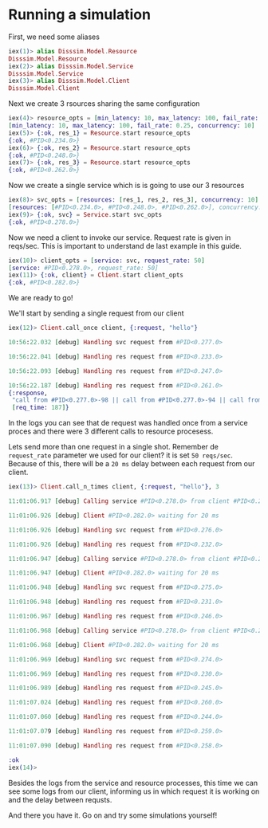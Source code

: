 # Running a simulation

First, we need some aliases

```elixir
iex(1)> alias Disssim.Model.Resource
Disssim.Model.Resource
iex(2)> alias Disssim.Model.Service
Disssim.Model.Service
iex(3)> alias Disssim.Model.Client
Disssim.Model.Client
```

Next we create 3 rsources sharing the same configuration

```elixir
iex(4)> resource_opts = [min_latency: 10, max_latency: 100, fail_rate: 0.25, concurrency: 10]
[min_latency: 10, max_latency: 100, fail_rate: 0.25, concurrency: 10]
iex(5)> {:ok, res_1} = Resource.start resource_opts
{:ok, #PID<0.234.0>}
iex(6)> {:ok, res_2} = Resource.start resource_opts
{:ok, #PID<0.248.0>}
iex(7)> {:ok, res_3} = Resource.start resource_opts
{:ok, #PID<0.262.0>}
```

Now we create a single service which is is going to use our 3 resources

```elixir
iex(8)> svc_opts = [resources: [res_1, res_2, res_3], concurrency: 10]
[resources: [#PID<0.234.0>, #PID<0.248.0>, #PID<0.262.0>], concurrency: 10]
iex(9)> {:ok, svc} = Service.start svc_opts
{:ok, #PID<0.278.0>}
```

Now we need a client to invoke our service. Request rate is given in reqs/sec. This is important to understand de last example in this guide.

```elixir
iex(10)> client_opts = [service: svc, request_rate: 50]
[service: #PID<0.278.0>, request_rate: 50]
iex(11)> {:ok, client} = Client.start client_opts
{:ok, #PID<0.282.0>}
```

We are ready to go!

We'll start by sending a single request from our client

```elixir
iex(12)> Client.call_once client, {:request, "hello"}

10:56:22.032 [debug] Handling svc request from #PID<0.277.0>

10:56:22.041 [debug] Handling res request from #PID<0.233.0>

10:56:22.093 [debug] Handling res request from #PID<0.247.0>

10:56:22.187 [debug] Handling res request from #PID<0.261.0>
{:response,
 "call from #PID<0.277.0>-98 || call from #PID<0.277.0>-94 || call from #PID<0.277.0>-89",
 [req_time: 187]}
```

In the logs you can see that de request was handled once from a service proces and there were 3 different calls to resource procesess.

Lets send more than one request in a single shot. Remember de `request_rate` parameter we used for our client? it is set `50 reqs/sec`. Because of this, there will be a `20 ms` delay between each request from our client.

```elixir
iex(13)> Client.call_n_times client, {:request, "hello"}, 3

11:01:06.917 [debug] Calling service #PID<0.278.0> from client #PID<0.282.0> n: 1

11:01:06.926 [debug] Client #PID<0.282.0> waiting for 20 ms

11:01:06.926 [debug] Handling svc request from #PID<0.276.0>

11:01:06.926 [debug] Handling res request from #PID<0.232.0>

11:01:06.947 [debug] Calling service #PID<0.278.0> from client #PID<0.282.0> n: 2

11:01:06.947 [debug] Client #PID<0.282.0> waiting for 20 ms

11:01:06.948 [debug] Handling svc request from #PID<0.275.0>

11:01:06.948 [debug] Handling res request from #PID<0.231.0>

11:01:06.967 [debug] Handling res request from #PID<0.246.0>

11:01:06.968 [debug] Calling service #PID<0.278.0> from client #PID<0.282.0> n: 3

11:01:06.968 [debug] Client #PID<0.282.0> waiting for 20 ms

11:01:06.969 [debug] Handling svc request from #PID<0.274.0>

11:01:06.969 [debug] Handling res request from #PID<0.230.0>

11:01:06.989 [debug] Handling res request from #PID<0.245.0>

11:01:07.024 [debug] Handling res request from #PID<0.260.0>

11:01:07.060 [debug] Handling res request from #PID<0.244.0>

11:01:07.079 [debug] Handling res request from #PID<0.259.0>

11:01:07.090 [debug] Handling res request from #PID<0.258.0>

:ok
iex(14)>

```

Besides the logs from the service and resource processes, this time we can see some logs from our client, informing us in which request it is working on and the delay between requsts.

And there you have it. Go on and try some simulations yourself!
